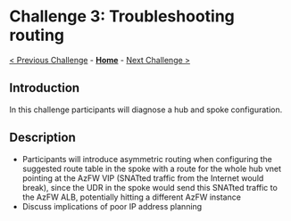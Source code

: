# Challenge 3: Troubleshooting routing

[< Previous Challenge](./02-AzFW.md) - **[Home](README.md)** - [Next Challenge >](./04-AppGW.md)

## Introduction

In this challenge participants will diagnose a hub and spoke configuration.

## Description

* Participants will introduce asymmetric routing when configuring the suggested route table in the spoke with a route for the whole hub vnet pointing at the AzFW VIP (SNATted traffic from the Internet would break), since the UDR in the spoke would send this SNATted traffic to the AzFW ALB, potentially hitting a different AzFW instance
* Discuss implications of poor IP address planning
